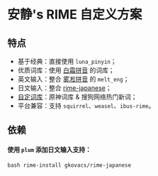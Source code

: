 # 安静's RIME 自定义方案

## 特点

- 基于经典：直接使用 `luna_pinyin`；
- 优质词库：使用 [白霜拼音](https://github.com/gaboolic/rime-frost) 的词库；
- 英文输入：整合 [雾凇拼音](https://github.com/iDvel/rime-ice) 的 `melt_eng`；
- 日文输入：整合 [rime-japanese](https://github.com/gkovacs/rime-japanese)；
- [自定词库](https://github.com/qvshuo/rime-luna-pinyin-custom-dict)：原神词库 & 搜狗网络热门新词；
- 平台兼容：支持 `squirrel`、`weasel`、`ibus-rime`。

## 依赖

#### 使用 `plum` 添加日文输入支持：

```shell
bash rime-install gkovacs/rime-japanese
```
